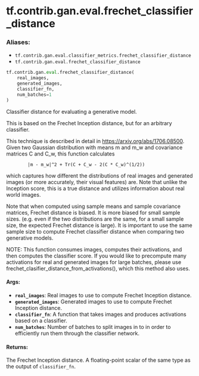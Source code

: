 <div itemscope itemtype="http://developers.google.com/ReferenceObject">
<meta itemprop="name" content="tf.contrib.gan.eval.frechet_classifier_distance" />
<meta itemprop="path" content="Stable" />
</div>

# tf.contrib.gan.eval.frechet_classifier_distance

### Aliases:

* `tf.contrib.gan.eval.classifier_metrics.frechet_classifier_distance`
* `tf.contrib.gan.eval.frechet_classifier_distance`

``` python
tf.contrib.gan.eval.frechet_classifier_distance(
    real_images,
    generated_images,
    classifier_fn,
    num_batches=1
)
```

Classifier distance for evaluating a generative model.

This is based on the Frechet Inception distance, but for an arbitrary
classifier.

This technique is described in detail in https://arxiv.org/abs/1706.08500.
Given two Gaussian distribution with means m and m_w and covariance matrices
C and C_w, this function calculates

            |m - m_w|^2 + Tr(C + C_w - 2(C * C_w)^(1/2))

which captures how different the distributions of real images and generated
images (or more accurately, their visual features) are. Note that unlike the
Inception score, this is a true distance and utilizes information about real
world images.

Note that when computed using sample means and sample covariance matrices,
Frechet distance is biased. It is more biased for small sample sizes. (e.g.
even if the two distributions are the same, for a small sample size, the
expected Frechet distance is large). It is important to use the same
sample size to compute Frechet classifier distance when comparing two
generative models.

NOTE: This function consumes images, computes their activations, and then
computes the classifier score. If you would like to precompute many
activations for real and generated images for large batches, please use
frechet_clasifier_distance_from_activations(), which this method also uses.

#### Args:

* <b>`real_images`</b>: Real images to use to compute Frechet Inception distance.
* <b>`generated_images`</b>: Generated images to use to compute Frechet Inception
    distance.
* <b>`classifier_fn`</b>: A function that takes images and produces activations
    based on a classifier.
* <b>`num_batches`</b>: Number of batches to split images in to in order to
    efficiently run them through the classifier network.


#### Returns:

The Frechet Inception distance. A floating-point scalar of the same type
as the output of `classifier_fn`.